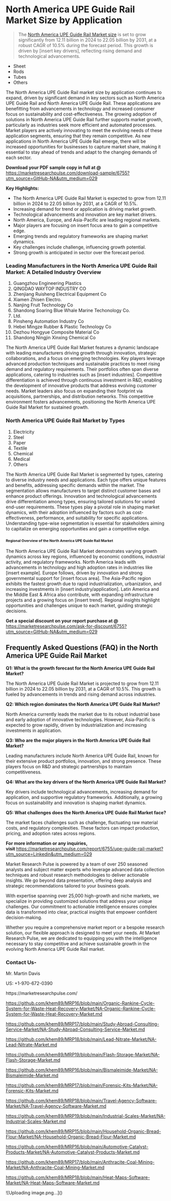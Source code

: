 <h1>North America UPE Guide Rail Market&nbsp;Size by Application</h1><blockquote><p>The <a href="https://marketresearchpulse.com/download-sample/6755?utm_source=GitHub-NA&amp;utm_medium=029">North America UPE Guide Rail Market size</a> is set to grow significantly from 12.11 billion in 2024 to 22.05 billion by 2031, at a robust CAGR of 10.5% during the forecast period. This growth is driven by [insert key drivers], reflecting rising demand and technological advancements.</p></blockquote><ul><li>Sheet<li> Rods<li> Tubes<li> Others</li></ul><p>The North America UPE Guide Rail market size by application continues to expand, driven by significant demand in key sectors such as North America UPE Guide Rail and North America UPE Guide Rail. These applications are benefitting from advancements in technology and increased consumer focus on sustainability and cost-effectiveness. The growing adoption of solutions in North America UPE Guide Rail further supports market growth, particularly as industries seek more efficient and automated processes. Market players are actively innovating to meet the evolving needs of these application segments, ensuring that they remain competitive. As new applications in North America UPE Guide Rail emerge, there will be increased opportunities for businesses to capture market share, making it essential to stay ahead of trends and adapt to the changing demands of each sector.</p><p><strong>Download your PDF sample copy in full at @ </strong><a href="https://marketresearchpulse.com/download-sample/6755?utm_source=GitHub-NA&amp;utm_medium=029">https://marketresearchpulse.com/download-sample/6755?utm_source=GitHub-NA&amp;utm_medium=029</a></p><p><strong>Key Highlights: </strong></p><ul><li>The North America UPE Guide Rail Market is expected to grow from 12.11 billion in 2024 to 22.05 billion by 2031, at a CAGR of 10.5%.</li><li>Increasing demand for trend or application is driving market growth.</li><li>Technological advancements and innovation are key market drivers.</li><li>North America, Europe, and Asia-Pacific are leading regional markets.</li><li>Major players are focusing on insert focus area to gain a competitive edge.</li><li>Emerging trends and regulatory frameworks are shaping market dynamics.</li><li>Key challenges include challenge, influencing growth potential.</li><li>Strong growth is anticipated in sector over the forecast period.</li></ul><h3>Leading Manufacturers in the North America UPE Guide Rail Market: A Detailed Industry Overview</h3><ol><li>Guangzhou Engineering Plastics</li><li>QINGDAO WAYTOP INDUSTRY CO</li><li>Zhenjiang Ruisheng Electrical Equipment Co</li><li>Xiamen Zhisen Electro.</li><li>Nanjing Fruit Technology Co</li><li>Shandong Soaring Blue Whale Marine Techonology Co.</li><li>Ltd.</li><li>Pinsheng Automation Industry Co</li><li>Hebei Mingze Rubber & Plastic Technology Co</li><li>Dezhou Hongyue Composite Material Co</li><li>Shandong Ningjin Xinxing Chemical Co</li></ol><div class="flex max-w-full flex-col flex-grow"><div class="min-h-8 text-message flex w-full flex-col items-end gap-2 whitespace-normal break-words [.text-message+&amp;]:mt-5" dir="auto" data-message-author-role="assistant" data-message-id="fd8432e4-4910-450d-b182-61b7bfb0a01f" data-message-model-slug="gpt-4o"><div class="flex w-full flex-col gap-1 empty:hidden first:pt-[3px]"><div class="markdown prose w-full break-words dark:prose-invert light"><p>The North America UPE Guide Rail Market features a dynamic landscape with leading manufacturers driving growth through innovation, strategic collaborations, and a focus on emerging technologies. Key players leverage advanced production techniques and sustainable practices to meet rising demand and regulatory requirements. Their portfolios often span diverse applications, catering to industries such as [insert industries]. Competitive differentiation is achieved through continuous investment in R&amp;D, enabling the development of innovative products that address evolving customer needs. Market leaders also focus on expanding their footprint via acquisitions, partnerships, and distribution networks. This competitive environment fosters advancements, positioning the North America UPE Guide Rail Market for sustained growth.</p></div></div></div></div><h3>North America UPE Guide Rail Market by Types</h3><ol><li>Electricity<li> Steel<li> Paper<li> Textile<li> Chemical<li> Medical<li> Others</li></ol><div class="flex max-w-full flex-col flex-grow"><div class="min-h-8 text-message flex w-full flex-col items-end gap-2 whitespace-normal break-words [.text-message+&amp;]:mt-5" dir="auto" data-message-author-role="assistant" data-message-id="084470be-0bb7-4664-bddf-5156b4f41249" data-message-model-slug="gpt-4o-mini"><div class="flex w-full flex-col gap-1 empty:hidden first:pt-[3px]"><div class="markdown prose w-full break-words dark:prose-invert light"><p>The North America UPE Guide Rail Market is segmented by types, catering to diverse industry needs and applications. Each type offers unique features and benefits, addressing specific demands within the market. The segmentation allows manufacturers to target distinct customer bases and enhance product offerings. Innovation and technological advancements drive differentiation among types, ensuring tailored solutions for varied end-user requirements. These types play a pivotal role in shaping market dynamics, with their adoption influenced by factors such as cost-effectiveness, performance, and suitability for specific applications. Understanding type-wise segmentation is essential for stakeholders aiming to capitalize on emerging opportunities and gain a competitive edge.</p></div></div></div></div><h3><span style="font-size: 11px;">Regional Overview of the North America UPE Guide Rail Market</span></h3><div class="flex max-w-full flex-col flex-grow"><div class="min-h-8 text-message flex w-full flex-col items-end gap-2 whitespace-normal break-words [.text-message+&amp;]:mt-5" dir="auto" data-message-author-role="assistant" data-message-id="e9038762-ce64-4e30-91c9-9bd413514231" data-message-model-slug="gpt-4o-mini"><div class="flex w-full flex-col gap-1 empty:hidden first:pt-[3px]"><div class="markdown prose w-full break-words dark:prose-invert light"><p>The North America UPE Guide Rail Market demonstrates varying growth dynamics across key regions, influenced by economic conditions, industrial activity, and regulatory frameworks. North America leads with advancements in technology and high adoption rates in industries like [insert example]. Europe follows, driven by innovation and strong governmental support for [insert focus area]. The Asia-Pacific region exhibits the fastest growth due to rapid industrialization, urbanization, and increasing investments in [insert industry/application]. Latin America and the Middle East &amp; Africa also contribute, with expanding infrastructure projects and a growing focus on [insert trend]. Regional insights highlight opportunities and challenges unique to each market, guiding strategic decisions.</p></div></div></div></div><p><strong>Get a special discount on your report purchase at @ </strong><a href="https://marketresearchpulse.com/ask-for-discount/6755?utm_source=GitHub-NA&amp;utm_medium=029">https://marketresearchpulse.com/ask-for-discount/6755?utm_source=GitHub-NA&amp;utm_medium=029</a></p><h2>Frequently Asked Questions (FAQ) in the North America UPE Guide Rail Market</h2><p><strong>Q1: What is the growth forecast for the North America UPE Guide Rail Market?</strong></p><p>The North America UPE Guide Rail Market is projected to grow from 12.11 billion in 2024 to 22.05 billion by 2031, at a CAGR of 10.5%. This growth is fueled by advancements in trends and rising demand across industries.</p><p><strong>Q2: Which region dominates the North America UPE Guide Rail Market?</strong></p><p>North America currently leads the market due to its robust industrial base and early adoption of innovative technologies. However, Asia-Pacific is expected to grow rapidly, driven by industrialization and increasing investments in application.</p><p><strong>Q3: Who are the major players in the North America UPE Guide Rail Market?</strong></p><p>Leading manufacturers include North America UPE Guide Rail, known for their extensive product portfolios, innovation, and strong presence. These players focus on R&amp;D and strategic partnerships to maintain competitiveness.</p><p><strong>Q4: What are the key drivers of the North America UPE Guide Rail Market?</strong></p><p>Key drivers include technological advancements, increasing demand for application, and supportive regulatory frameworks. Additionally, a growing focus on sustainability and innovation is shaping market dynamics.</p><p><strong>Q5: What challenges does the North America UPE Guide Rail Market face?</strong></p><p>The market faces challenges such as challenge, fluctuating raw material costs, and regulatory complexities. These factors can impact production, pricing, and adoption rates across regions.</p><p><strong>For more information or any inquiries, visit&nbsp;</strong><a href="https://marketresearchpulse.com/report/6755/upe-guide-rail-market?utm_source=Linkedin&utm_medium=029">https://marketresearchpulse.com/report/6755/upe-guide-rail-market?utm_source=Linkedin&utm_medium=029</a></p><p>Market Research Pulse is powered by a team of over 250 seasoned analysts and subject matter experts who leverage advanced data collection techniques and robust research methodologies to deliver actionable insights. We go beyond data presentation, offering deep analysis and strategic recommendations tailored to your business goals.</p><p>With expertise spanning over 25,000 high-growth and niche markets, we specialize in providing customized solutions that address your unique challenges. Our commitment to actionable intelligence ensures complex data is transformed into clear, practical insights that empower confident decision-making.</p><p>Whether you require a comprehensive market report or a bespoke research solution, our flexible approach is designed to meet your needs. At Market Research Pulse, we are dedicated to equipping you with the intelligence necessary to stay competitive and achieve sustainable growth in the evolving North America UPE Guide Rail market.</p><h3><strong>Contact Us-</strong></h3><p>Mr. Martin Davis</p><p>US: +1-970-672-0390</p><p>https://marketresearchpulse.com/</p><p><a href="https://github.com/khem89/MRP16/blob/main/Organic-Rankine-Cycle-System-for-Waste-Heat-Recovery-Market/NA-Organic-Rankine-Cycle-System-for-Waste-Heat-Recovery-Market.md">https://github.com/khem89/MRP16/blob/main/Organic-Rankine-Cycle-System-for-Waste-Heat-Recovery-Market/NA-Organic-Rankine-Cycle-System-for-Waste-Heat-Recovery-Market.md</a></p><p><a href="https://github.com/khem89/MRP17/blob/main/Study-Abroad-Consulting-Service-Market/NA-Study-Abroad-Consulting-Service-Market.md">https://github.com/khem89/MRP17/blob/main/Study-Abroad-Consulting-Service-Market/NA-Study-Abroad-Consulting-Service-Market.md</a></p><p><a href="https://github.com/khem89/MRP18/blob/main/Lead-Nitrate-Market/NA-Lead-Nitrate-Market.md">https://github.com/khem89/MRP18/blob/main/Lead-Nitrate-Market/NA-Lead-Nitrate-Market.md</a></p><p><a href="https://github.com/khem89/MRP19/blob/main/Flash-Storage-Market/NA-Flash-Storage-Market.md">https://github.com/khem89/MRP19/blob/main/Flash-Storage-Market/NA-Flash-Storage-Market.md</a></p><p><a href="https://github.com/khem89/MRP16/blob/main/Bismaleimide-Market/NA-Bismaleimide-Market.md">https://github.com/khem89/MRP16/blob/main/Bismaleimide-Market/NA-Bismaleimide-Market.md</a></p><p><a href="https://github.com/khem89/MRP17/blob/main/Forensic-Kits-Market/NA-Forensic-Kits-Market.md">https://github.com/khem89/MRP17/blob/main/Forensic-Kits-Market/NA-Forensic-Kits-Market.md</a></p><p><a href="https://github.com/khem89/MRP18/blob/main/Travel-Agency-Software-Market/NA-Travel-Agency-Software-Market.md">https://github.com/khem89/MRP18/blob/main/Travel-Agency-Software-Market/NA-Travel-Agency-Software-Market.md</a></p><p><a href="https://github.com/khem89/MRP19/blob/main/Industrial-Scales-Market/NA-Industrial-Scales-Market.md">https://github.com/khem89/MRP19/blob/main/Industrial-Scales-Market/NA-Industrial-Scales-Market.md</a></p><p><a href="https://github.com/khem89/MRP15/blob/main/Household-Organic-Bread-Flour-Market/NA-Household-Organic-Bread-Flour-Market.md">https://github.com/khem89/MRP15/blob/main/Household-Organic-Bread-Flour-Market/NA-Household-Organic-Bread-Flour-Market.md</a></p><p><a href="https://github.com/khem89/MRP16/blob/main/Automotive-Catalyst-Products-Market/NA-Automotive-Catalyst-Products-Market.md">https://github.com/khem89/MRP16/blob/main/Automotive-Catalyst-Products-Market/NA-Automotive-Catalyst-Products-Market.md</a></p><p><a href="https://github.com/khem89/MRP17/blob/main/Anthracite-Coal-Mining-Market/NA-Anthracite-Coal-Mining-Market.md">https://github.com/khem89/MRP17/blob/main/Anthracite-Coal-Mining-Market/NA-Anthracite-Coal-Mining-Market.md</a></p><p><a href="https://github.com/khem89/MRP18/blob/main/Heat-Maps-Software-Market/NA-Heat-Maps-Software-Market.md">https://github.com/khem89/MRP18/blob/main/Heat-Maps-Software-Market/NA-Heat-Maps-Software-Market.md</a></p>
![Uploading image.png…]()
